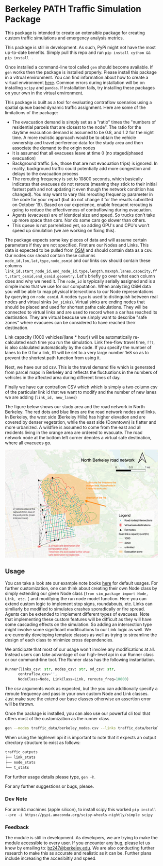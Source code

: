 # Berkeley PATH Traffic Simulation Package

This package is intended to create an extensible package for creating custom traffic simulations and emergency analysis metrics.

This package is still in development. As such, PyPi might not have the most up-to-date benefits. Simply pull this repo and run `pip install cython && pip install .` 

Once installed a command-line tool called `gen` should become available. If `gen` works then the package is installed properly. Please install this package 
in a vitrual environment. You can find information about how to create a virtual environment [here](https://docs.conda.io/projects/conda/en/latest/user-guide/tasks/manage-environments.html). Common errors during installation will be on installing `scipy` and `pandas`. If installation fails, try installing these
packages on your own in the virtual environment. 

This package is built as a tool for evaluating contraflow scenarios using a spatial queue based dynamic traffic assignment.
Here are some of the limitations of the package:

  - The evacuation demand is simply set as a "ratio" times the "numbers of residential parcels that are closest to the node". The ratio for the daytime evacuation demand is assumed to be 0.8, and 1.2 for the night time. A more realistic approach would be to obtain the vehicle ownership and travel perference data for the study area and then associate the demand to the origin nodes
  - It is assumed that all evacuees leave at time 0 (no staged/phased evacuation)
  - Background traffic (i.e., those that are not evacuation trips) is ignored. In reality, background traffic could potentially add more congestion and delays to the evacuation process
  - The rerouting frequency is set to 10800 seconds, which basically indicates that evacuees do not reroute (meaning they stick to their initial fastest path and not updating it even though the network condition has changed). You may want to vary this rerouting frequency parameter in the code for your report (but do not change it for the results submitted on October 19). Based on our experience, enable frequent rerouting is going to reduce the effectiveness of contraflowing during evacuation.
  - Agents (evacuees) are of identical size and speed. So trucks don't take up more space than cars. Nor do some cars go slower than others.
  - This queue is not parrelelized yet, so adding GPU's and CPU's won't speed up simulation (we are working on fixing this).

The package expects some key pieces of data and will assume certain parameters if they are not specified. First are our Nodes
and Links. This data is expected to be pulled from [OSM](https://www.openstreetmap.org) and should contain data as a 
csv. Our nodes csv should contain these columns `node_id,lon,lat,type,node_osmid` and our links csv should contain these 
columns `link_id,start_node_id,end_node_id,type,length,maxmph,lanes,capacity,fft,start_osmid,end_osmid,geometry`. 
Let's briefly go over what each column does and why we need it. The `node_id` is typically serially assigned and is a simple
index that we use for our computation. When analyzing OSM data you will be able to map physical intersections to our Node
representations by querying on `node_osmid`. A nodes `type` is used to distinguish between real nodes and virtual sinks (`vn_sinks`). Virtual sinks are ending nodes that should be placed and used for shortest paths calculations. They will be 
connected to virtual links and are used to record when a car has reached its destination. They are virtual beacuse we simply want to describe "safe zones" where evacuees can be considered to have reached their destination. 

Link capacity (1000 vehicles/(lane * hour)) will be automatically re-calculated each time you run the simulation. Link free-flow travel time, `fft`, is also calculated automatically by the code. If you specify the number of lanes to be 0 for a link, fft will be set to a very large number 1e8 so as to prevent the shortest path function from using it.

Next, we have our od csv. This is the travel demand file which is generated from parcel maps in Berkeley and reflects the fluctuations in the numbers of vehicles in the affected area during different times of day.

Finally we have our contraflow CSV which which is simply a two column csv of the particular link id that we want to 
modify and the number of new lanes we are adding (`link_id, new_lanes`)

The figure below shows our study area and the road network in North Berkeley. The red dots and blue lines are the road network nodes and links. In Berkeley, the west side (Berkeley Hills) has higher elevation and are covered by denser vegetation, while the east side (Downtown) is flatter and more urbanized. A wildfire is assumed to come from the east and all residents living in the orange area are ordered to evacuate. The road network node at the bottom left corner denotes a virtual safe destination, where all evacuees go.

![north berkeley road network](src/sim_package/berkeley_road_network.png)

## Usage
You can take a look ate our example note books [here](https://github.com/ucbtrans/BerkeleyTrafficSimPATH/tree/master/sim_package/examples) for default usages. For further customization, one can think about creating their own Node class by simply extending our given Node class (`from sim_package import Node, Link, etc.` ) and modifying the run node model function.
Here you can extend custom logic to implement stop signs, roundabouts, etc. Links can similiarly be modified to simulates crashes
sporadically or fire spread. Agents can be extended to implement different types of evacuees. Note that implementing these
custom features will be difficult as they will have some cascading effects on the simulation. So adding an intersection type
might involve some significant modifications to our Link logic as well. We are currently developing template classes as well
as trying to streamline the design of each class to minimize cross dependencies. 

We anticipate that most of our usage won't involve any modifications at all. Instead users can take advantage of our
high-level api in our Runner class or our command-line tool. The Runner class has the following instantiation.
```python
Runner(links_csv: str, nodes_csv: str, od_csv: str,
      contraflow_csv='',
      NodeClass=Node, LinkClass=Link, reroute_freq=10800) 
```
The csv arguments work as expected, but the you can additionally specify a reroute frequency and pass in your own custom
Node and Link classes. Just make sure the extend our base classes otherwise an assertion error will be thrown. 

Once the package is installed, you can also use our powerful cli tool that offers most of the customization as the runner 
class.
```bash
gen --nodes traffic_data/berkeley_nodes.csv --links traffic_data/berkeley_links.csv --ods traffic_data/day_time_od.csv --cf traffic_data_contraflow_scenario_1.csv   
```
When using the highlevel api it is important to note that it expects an output directory structure to exist as follows:
```bash
traffic_outputs
├── link_stats
├── node_stats
└── t_stats
```

For further usage details please type, `gen -h`. 

For any further suggestions or bugs, please.

### Dev Note
For arm64 machines (apple silicon), to install scipy this worked `pip install --pre -i https://pypi.anaconda.org/scipy-wheels-nightly/simple scipy`

### Feedback
The module is still in development. As developers, we are trying to make the module accessible to every user. If you encounter any bug, please let us know by emailing to: bz247@berkeley.edu. We are also conducting further research to make this as accurate and realistic as it can be. Further plans include increasing the accesibiltiy and speed.
